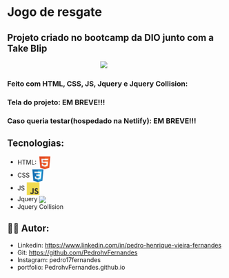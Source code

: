 # Jogo de resgate

## Projeto criado no bootcamp da DIO junto com a Take Blip

<p align="center">
  <img height="300" src="https://yt3.ggpht.com/qMPyLWsg6kipqVXeVUmusXfNABJGAWignNcYfS7jlEXLsD44PU3dVSFlf8e4sMXTAJKExbDREw=s900-c-k-c0x00ffffff-no-rj">
  &nbsp;&nbsp;&nbsp;&nbsp;&nbsp;&nbsp;&nbsp;&nbsp;&nbsp;&nbsp;&nbsp;&nbsp;&nbsp;
</p>

### Feito com HTML, CSS, JS, Jquery e Jquery Collision:
### Tela do projeto: EM BREVE!!!

### Caso queria testar(hospedado na Netlify): EM BREVE!!!

## Tecnologias:
- HTML: <img align="center" height="30" src="https://raw.githubusercontent.com/devicons/devicon/master/icons/html5/html5-original.svg">
- CSS <img align="center" height="30" src="https://raw.githubusercontent.com/devicons/devicon/master/icons/css3/css3-original.svg">
- JS <img align="center" height="30" src="https://raw.githubusercontent.com/devicons/devicon/master/icons/javascript/javascript-original.svg">
- Jquery <img align="center" height="30" src="https://avatars.githubusercontent.com/u/70142?s=280&v=4"> 
- Jquery Collision

## 👨‍💻 Autor:
- Linkedin: https://www.linkedin.com/in/pedro-henrique-vieira-fernandes
- Git: https://github.com/PedrohvFernandes
- Instagram: pedro17fernandes
- portfolio: PedrohvFernandes.github.io
